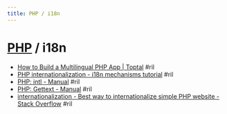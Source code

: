 ```yaml
---
title: PHP / i18n
---
```

# [PHP](php.md) / i18n

  - [How to Build a Multilingual PHP App \| Toptal](https://www.toptal.com/php/build-multilingual-app-with-gettext) #ril
  - [PHP internationalization \- i18n mechanisms tutorial](https://lingohub.com/blog/2013/06/php-internationalization-i18n-mechanisms-tutorial/) #ril
  - [PHP: intl \- Manual](https://www.php.net/manual/en/book.intl.php) #ril
  - [PHP: Gettext \- Manual](https://www.php.net/manual/en/book.gettext.php) #ril
  - [internationalization \- Best way to internationalize simple PHP website \- Stack Overflow](https://stackoverflow.com/questions/6953528/) #ril
